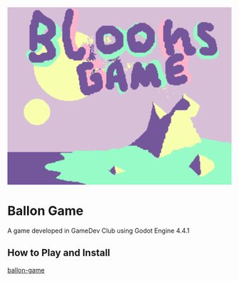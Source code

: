 <div align="center"> <a href="https://vistomia.itch.io/balloongame">
    <img
      src="https://github.com/vistomia/balloongame/blob/main/assets/img/banner.png"
      width="650"
      height="auto"
    />
  </a>
</div>

# Ballon Game

A game developed in GameDev Club using Godot Engine 4.4.1

## How to Play and Install

[ballon-game](https://vistomia.itch.io/balloongame)
